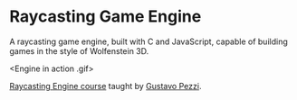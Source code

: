 # Raycasting Game Engine

A raycasting game engine, built with C and JavaScript, capable of building games in the style of Wolfenstein 3D.

<Engine in action .gif>

[Raycasting Engine course](https://pikuma.com/courses/raycasting-engine-tutorial-algorithm-javascript) taught by [Gustavo Pezzi](https://github.com/gustavopezzi).
